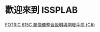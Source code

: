 # 歡迎來到 ISSPLAB
<!-- https://github.com/ChuWunPeng/ISSPLAB.git
git@github.com:ChuWunPeng/ISSPLAB.git -->

[FOTRIC 615C 熱像儀整合說明與開發手冊 (C#)](./Thermal%20Camera%20FORTRIC/EquipmentConnect.md)

